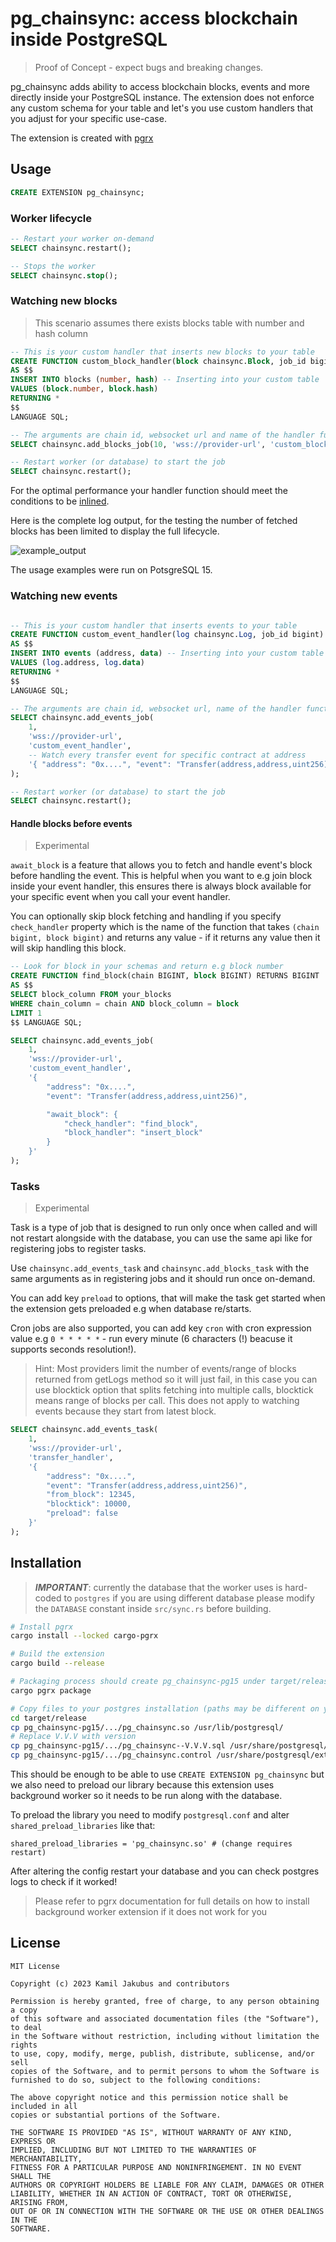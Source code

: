 # pg_chainsync: access blockchain inside PostgreSQL

> Proof of Concept - expect bugs and breaking changes.

pg_chainsync adds ability to access blockchain blocks, events and more directly inside your PostgreSQL instance. The extension does not enforce any custom schema for your table and let's you use custom handlers that you adjust for your specific use-case.

The extension is created with [pgrx](https://github.com/tcdi/pgrx)

## Usage

```sql
CREATE EXTENSION pg_chainsync;
```

### Worker lifecycle

```sql
-- Restart your worker on-demand
SELECT chainsync.restart();

-- Stops the worker
SELECT chainsync.stop();
```

### Watching new blocks
> This scenario assumes there exists blocks table with number and hash column

```sql
-- This is your custom handler that inserts new blocks to your table
CREATE FUNCTION custom_block_handler(block chainsync.Block, job_id bigint) RETURNS blocks
AS $$
INSERT INTO blocks (number, hash) -- Inserting into your custom table
VALUES (block.number, block.hash)
RETURNING *
$$
LANGUAGE SQL;

-- The arguments are chain id, websocket url and name of the handler function
SELECT chainsync.add_blocks_job(10, 'wss://provider-url', 'custom_block_handler');

-- Restart worker (or database) to start the job
SELECT chainsync.restart();
```

For the optimal performance your handler function should meet the conditions to be [inlined](https://wiki.postgresql.org/wiki/Inlining_of_SQL_functions).

Here is the complete log output, for the testing the number of fetched blocks has been limited to display the full lifecycle.

![example_output](./extra/usage1.png)

The usage examples were run on PotsgreSQL 15.

### Watching new events

```sql

-- This is your custom handler that inserts events to your table
CREATE FUNCTION custom_event_handler(log chainsync.Log, job_id bigint) RETURNS events
AS $$
INSERT INTO events (address, data) -- Inserting into your custom table
VALUES (log.address, log.data)
RETURNING *
$$
LANGUAGE SQL;

-- The arguments are chain id, websocket url, name of the handler function and options
SELECT chainsync.add_events_job(
	1,
	'wss://provider-url',
	'custom_event_handler',
	-- Watch every transfer event for specific contract at address
	'{ "address": "0x....", "event": "Transfer(address,address,uint256)" }'
);

-- Restart worker (or database) to start the job
SELECT chainsync.restart();
```

#### Handle blocks before events

> Experimental

`await_block` is a feature that allows you to fetch and handle event's block before handling the event. This is helpful when you want to e.g join block inside your event handler, this ensures there is always block available for your specific event when you call your event handler.

You can optionally skip block fetching and handling if you specify `check_handler` property which is the name of the function that takes `(chain bigint, block bigint)` and returns any value - if it returns any value then it will skip handling this block.


```sql
-- Look for block in your schemas and return e.g block number
CREATE FUNCTION find_block(chain BIGINT, block BIGINT) RETURNS BIGINT
AS $$
SELECT block_column FROM your_blocks
WHERE chain_column = chain AND block_column = block
LIMIT 1
$$ LANGUAGE SQL;

SELECT chainsync.add_events_job(
	1,
	'wss://provider-url',
	'custom_event_handler',
	'{ 
	    "address": "0x....",
	    "event": "Transfer(address,address,uint256)",

	    "await_block": {
	        "check_handler": "find_block",
	        "block_handler": "insert_block"
	    }
	}'
);

```

### Tasks

> Experimental

Task is a type of job that is designed to run only once when called and will not restart alongside with the database, you can use the same api like for registering jobs to register tasks.

Use `chainsync.add_events_task` and `chainsync.add_blocks_task` with the same arguments as in registering jobs and it should run once on-demand.

You can add key `preload` to options, that will make the task get started when the extension gets preloaded e.g when database re/starts.

Cron jobs are also supported, you can add key `cron` with cron expression value e.g `0 * * * * *` - run every minute (6 characters (!) beacuse it supports seconds resolution!).

> Hint: Most providers limit the number of events/range of blocks returned from getLogs method so it will just fail, in this case you can use blocktick option that splits fetching into multiple calls, blocktick means range of blocks per call. This does not apply to watching events because they start from latest block.

```sql
SELECT chainsync.add_events_task(
    1,
    'wss://provider-url',
    'transfer_handler',
    '{ 
        "address": "0x....",
        "event": "Transfer(address,address,uint256)",
        "from_block": 12345,
        "blocktick": 10000,
        "preload": false
    }'
);
```


## Installation

> ***IMPORTANT***: currently the database that the worker uses is hard-coded to `postgres` if you are using different database please modify the `DATABASE` constant inside `src/sync.rs` before building.

```bash
# Install pgrx
cargo install --locked cargo-pgrx

# Build the extension
cargo build --release

# Packaging process should create pg_chainsync-pg15 under target/release
cargo pgrx package

# Copy files to your postgres installation (paths may be different on your system)
cd target/release
cp pg_chainsync-pg15/.../pg_chainsync.so /usr/lib/postgresql/
# Replace V.V.V with version
cp pg_chainsync-pg15/.../pg_chainsync--V.V.V.sql /usr/share/postgresql/extension/
cp pg_chainsync-pg15/.../pg_chainsync.control /usr/share/postgresql/extension/  
```

This should be enough to be able to use `CREATE EXTENSION pg_chainsync` but we also need to preload our library because this extension uses background worker so it needs to be run along with the database.

To preload the library you need to modify `postgresql.conf` and alter `shared_preload_libraries` like that:

```
shared_preload_libraries = 'pg_chainsync.so' # (change requires restart)
```

After altering the config restart your database and you can check postgres logs to check if it worked!

> Please refer to pgrx documentation for full details on how to install background worker extension if it does not work for you

## License

```LICENSE
MIT License

Copyright (c) 2023 Kamil Jakubus and contributors

Permission is hereby granted, free of charge, to any person obtaining a copy
of this software and associated documentation files (the "Software"), to deal
in the Software without restriction, including without limitation the rights
to use, copy, modify, merge, publish, distribute, sublicense, and/or sell
copies of the Software, and to permit persons to whom the Software is
furnished to do so, subject to the following conditions:

The above copyright notice and this permission notice shall be included in all
copies or substantial portions of the Software.

THE SOFTWARE IS PROVIDED "AS IS", WITHOUT WARRANTY OF ANY KIND, EXPRESS OR
IMPLIED, INCLUDING BUT NOT LIMITED TO THE WARRANTIES OF MERCHANTABILITY,
FITNESS FOR A PARTICULAR PURPOSE AND NONINFRINGEMENT. IN NO EVENT SHALL THE
AUTHORS OR COPYRIGHT HOLDERS BE LIABLE FOR ANY CLAIM, DAMAGES OR OTHER
LIABILITY, WHETHER IN AN ACTION OF CONTRACT, TORT OR OTHERWISE, ARISING FROM,
OUT OF OR IN CONNECTION WITH THE SOFTWARE OR THE USE OR OTHER DEALINGS IN THE
SOFTWARE.
```
